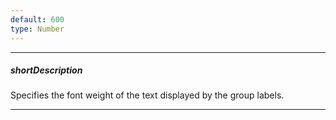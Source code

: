 ```yaml
---
default: 600
type: Number
---
```

---
##### shortDescription
Specifies the font weight of the text displayed by the group labels.

---
